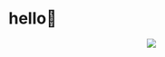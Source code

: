 # hello👋

<!--
**Taoudi/Taoudi** is a ✨ _special_ ✨ repository because its `README.md` (this file) appears on your GitHub profile.

Here are some ideas to get you started:

- 🔭 I’m currently working on ...
- 🌱 I’m currently learning ...
- 👯 I’m looking to collaborate on ...
- 🤔 I’m looking for help with ...
- 💬 Ask me about ...
- 📫 How to reach me: ...
- 😄 Pronouns: ...
- ⚡ Fun fact: ...
-->
<p align="center" href="https://github.com/taoudi">
  <img src="github-readme-stats-lyzk0bj8r-taoudi128-gmailcom.vercel.app/api/top-langs/?username=Taoudi&hide=jupyter%20notebook,Makefile,Batchfile,HTML&theme=transparent&count_private=true" >
</p>
